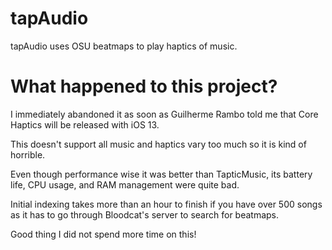 # tapAudio
tapAudio uses OSU beatmaps to play haptics of music.

# What happened to this project?
I immediately abandoned it as soon as Guilherme Rambo told me that Core Haptics will be released with iOS 13.

This doesn't support all music and haptics vary too much so it is kind of horrible. 

Even though performance wise it was better than TapticMusic, its battery life, CPU usage, and RAM management were quite bad.

Initial indexing takes more than an hour to finish if you have over 500 songs as it has to go through 
Bloodcat's server to search for beatmaps.

Good thing I did not spend more time on this!
